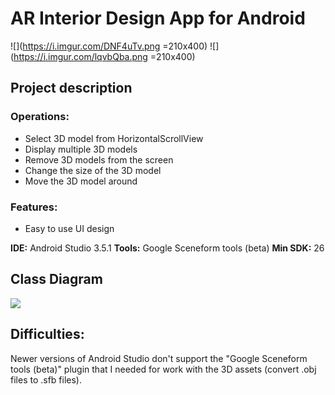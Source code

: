 # AR Interior Design App for Android

![](https://i.imgur.com/DNF4uTv.png =210x400) ![](https://i.imgur.com/lqvbQba.png =210x400)

## Project description

### Operations:

- Select 3D model from HorizontalScrollView
- Display multiple 3D models
- Remove 3D models from the screen
- Change the size of the 3D model
- Move the 3D model around

### Features:
- Easy to use UI design

**IDE:** Android Studio 3.5.1
**Tools:** Google Sceneform tools (beta)
**Min SDK:** 26

## Class Diagram

![](https://i.imgur.com/gmxCnpY.png)

## Difficulties:

Newer versions of Android Studio don't support the "Google Sceneform tools (beta)" plugin that I needed for work with the 3D assets (convert .obj files to .sfb files).



